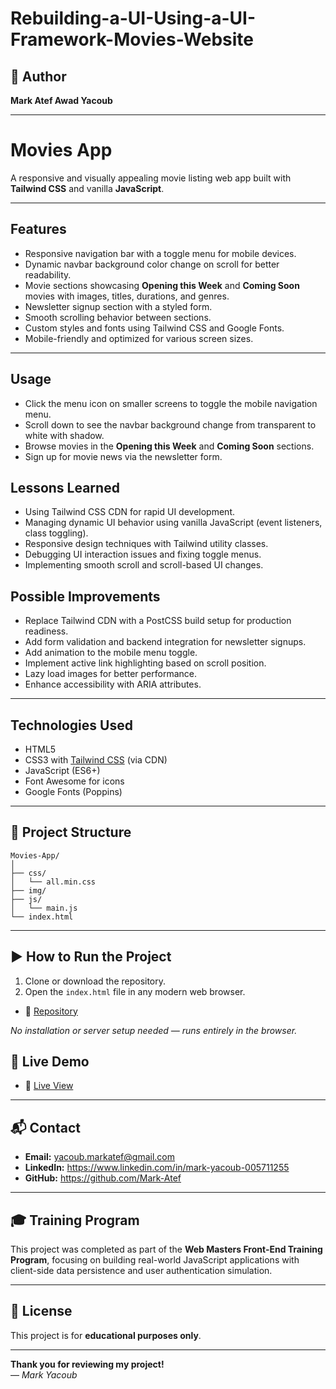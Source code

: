 # Rebuilding-a-UI-Using-a-UI-Framework-Movies-Website

## 👤 Author  
**Mark Atef Awad Yacoub**

---

# Movies App

A responsive and visually appealing movie listing web app built with **Tailwind CSS** and vanilla **JavaScript**.

---

## Features

- Responsive navigation bar with a toggle menu for mobile devices.
- Dynamic navbar background color change on scroll for better readability.
- Movie sections showcasing **Opening this Week** and **Coming Soon** movies with images, titles, durations, and genres.
- Newsletter signup section with a styled form.
- Smooth scrolling behavior between sections.
- Custom styles and fonts using Tailwind CSS and Google Fonts.
- Mobile-friendly and optimized for various screen sizes.

---

## Usage

- Click the menu icon on smaller screens to toggle the mobile navigation menu.
- Scroll down to see the navbar background change from transparent to white with shadow.
- Browse movies in the **Opening this Week** and **Coming Soon** sections.
- Sign up for movie news via the newsletter form.

## Lessons Learned

- Using Tailwind CSS CDN for rapid UI development.
- Managing dynamic UI behavior using vanilla JavaScript (event listeners, class toggling).
- Responsive design techniques with Tailwind utility classes.
- Debugging UI interaction issues and fixing toggle menus.
- Implementing smooth scroll and scroll-based UI changes.

## Possible Improvements

- Replace Tailwind CDN with a PostCSS build setup for production readiness.
- Add form validation and backend integration for newsletter signups.
- Add animation to the mobile menu toggle.
- Implement active link highlighting based on scroll position.
- Lazy load images for better performance.
- Enhance accessibility with ARIA attributes.

---


## Technologies Used

- HTML5
- CSS3 with [Tailwind CSS](https://tailwindcss.com/) (via CDN)
- JavaScript (ES6+)
- Font Awesome for icons
- Google Fonts (Poppins)

---

## 📁 Project Structure

```
Movies-App/
│
├── css/
│   └── all.min.css   
├── img/                   
├── js/
│   └── main.js   
└── index.html             
```


---

## ▶️ How to Run the Project

1. Clone or download the repository.  
2. Open the `index.html` file in any modern web browser.   

- 🧾 [Repository](https://github.com/Mark-Atef/Rebuilding-a-UI-Using-a-UI-Framework-Movies-Website-.git)

*No installation or server setup needed — runs entirely in the browser.*

## 🚀 Live Demo

- 🔗 [Live View](https://mark-atef.github.io/Rebuilding-a-UI-Using-a-UI-Framework-Movies-Website-/#newsletter)

---



## 📬 Contact

- **Email:** yacoub.markatef@gmail.com  
- **LinkedIn:** https://www.linkedin.com/in/mark-yacoub-005711255  
- **GitHub:** https://github.com/Mark-Atef

---

## 🎓 Training Program

This project was completed as part of the **Web Masters Front-End Training Program**, focusing on building real-world JavaScript applications with client-side data persistence and user authentication simulation.

---

## 📄 License

This project is for **educational purposes only**.

---

**Thank you for reviewing my project!**  
— *Mark Yacoub*





